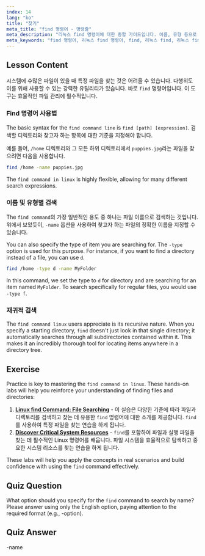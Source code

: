 ```yaml
---
index: 14
lang: "ko"
title: "찾기"
meta_title: "find 명령어 - 명령줄"
meta_description: "리눅스 find 명령어에 대한 종합 가이드입니다. 이름, 유형 등으로 파일과 디렉토리를 찾는 find 명령줄 사용법을 배우세요. 강력한 리눅스 find 유틸리티로 파일 관리 기술을 향상시키세요."
meta_keywords: "find 명령어, 리눅스 find 명령어, find, 리눅스 find, 리눅스 find 명령어, 파일 검색, 디렉토리 검색, 리눅스 튜토리얼"
---
```


## Lesson Content

시스템에 수많은 파일이 있을 때 특정 파일을 찾는 것은 어려울 수 있습니다. 다행히도 이를 위해 사용할 수 있는 강력한 유틸리티가 있습니다. 바로 `find` 명령어입니다. 이 도구는 효율적인 파일 관리에 필수적입니다.

### Find 명령어 사용법

The basic syntax for the `find command line` is `find [path] [expression]`. 검색할 디렉토리와 찾고자 하는 항목에 대한 기준을 지정해야 합니다.

예를 들어, `/home` 디렉토리와 그 모든 하위 디렉토리에서 `puppies.jpg`라는 파일을 찾으려면 다음을 사용합니다.

```bash
find /home -name puppies.jpg
```

The `find command in linux` is highly flexible, allowing for many different search expressions.

### 이름 및 유형별 검색

The `find command`의 가장 일반적인 용도 중 하나는 파일 이름으로 검색하는 것입니다. 위에서 보았듯이, `-name` 옵션을 사용하여 찾고자 하는 파일의 정확한 이름을 지정할 수 있습니다.

You can also specify the type of item you are searching for. The `-type` option is used for this purpose. For instance, if you want to find a directory instead of a file, you can use `d`.

```bash
find /home -type d -name MyFolder
```

In this command, we set the type to `d` for directory and are searching for an item named `MyFolder`. To search specifically for regular files, you would use `-type f`.

### 재귀적 검색

The `find command linux` users appreciate is its recursive nature. When you specify a starting directory, `find` doesn't just look in that single directory; it automatically searches through all subdirectories contained within it. This makes it an incredibly thorough tool for locating items anywhere in a directory tree.

## Exercise

Practice is key to mastering the `find command in linux`. These hands-on labs will help you reinforce your understanding of finding files and directories:

1. **[Linux find Command: File Searching](https://labex.io/ko/labs/linux-linux-find-command-file-searching-219191)** - 이 실습은 다양한 기준에 따라 파일과 디렉토리를 검색하고 찾는 데 유용한 `find` 명령어에 대한 소개를 제공합니다. `find`를 사용하여 특정 파일을 찾는 연습을 하게 됩니다.
2. **[Discover Critical System Resources](https://labex.io/ko/labs/linux-discover-critical-system-resources-388032)** - `find`를 포함하여 파일과 실행 파일을 찾는 데 필수적인 Linux 명령어를 배웁니다. 파일 시스템을 효율적으로 탐색하고 중요한 시스템 리소스를 찾는 연습을 하게 됩니다.

These labs will help you apply the concepts in real scenarios and build confidence with using the `find` command effectively.

## Quiz Question

What option should you specify for the `find` command to search by name? Please answer using only the English option, paying attention to the required format (e.g., -option).

## Quiz Answer

-name
